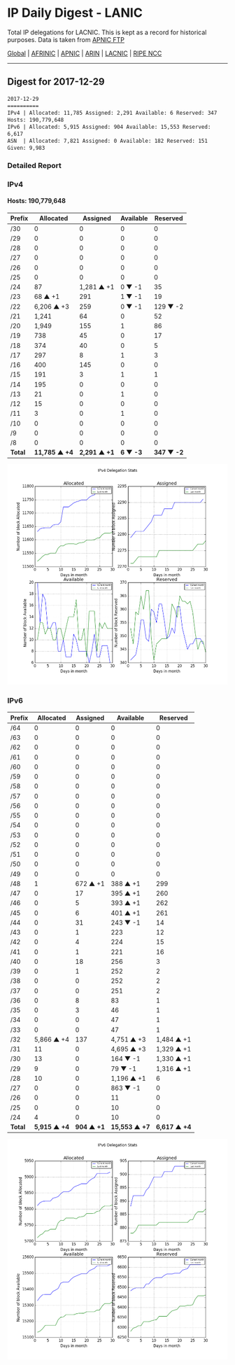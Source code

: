 # IP Daily Digest - LANIC

Total IP delegations for LACNIC. This is kept as a record for historical purposes. Data is taken from [APNIC FTP](https://ftp.apnic.net/)

[Global](https://github.com/csmets/IP-Daily-Digest) | [AFRINIC](https://github.com/csmets/IP-Daily-Digest/tree/master/archives/AFRINIC) | [APNIC](https://github.com/csmets/IP-Daily-Digest/tree/master/archives/APNIC) | [ARIN](https://github.com/csmets/IP-Daily-Digest/tree/master/archives/ARIN) | [LACNIC](https://github.com/csmets/IP-Daily-Digest/tree/master/archives/LACNIC) | [RIPE NCC](https://github.com/csmets/IP-Daily-Digest/tree/master/archives/RIPE_NCC)

---

## Digest for 2017-12-29
```
2017-12-29
==========
IPv4 | Allocated: 11,785 Assigned: 2,291 Available: 6 Reserved: 347 Hosts: 190,779,648
IPv6 | Allocated: 5,915 Assigned: 904 Available: 15,553 Reserved: 6,617
ASN  | Allocated: 7,821 Assigned: 0 Available: 182 Reserved: 151 Given: 9,983
```

### Detailed Report

### IPv4

#### Hosts: **190,779,648**

| Prefix | Allocated | Assigned | Available | Reserved |
| ----- | ----- | ----- | ----- | ----- |
| /30 | 0 | 0 | 0 | 0 |
| /29 | 0 | 0 | 0 | 0 |
| /28 | 0 | 0 | 0 | 0 |
| /27 | 0 | 0 | 0 | 0 |
| /26 | 0 | 0 | 0 | 0 |
| /25 | 0 | 0 | 0 | 0 |
| /24 | 87 | 1,281 ▲ +1 | 0 ▼ -1 | 35 |
| /23 | 68 ▲ +1 | 291 | 1 ▼ -1 | 19 |
| /22 | 6,206 ▲ +3 | 259 | 0 ▼ -1 | 129 ▼ -2 |
| /21 | 1,241 | 64 | 0 | 52 |
| /20 | 1,949 | 155 | 1 | 86 |
| /19 | 738 | 45 | 0 | 17 |
| /18 | 374 | 40 | 0 | 5 |
| /17 | 297 | 8 | 1 | 3 |
| /16 | 400 | 145 | 0 | 0 |
| /15 | 191 | 3 | 1 | 1 |
| /14 | 195 | 0 | 0 | 0 |
| /13 | 21 | 0 | 1 | 0 |
| /12 | 15 | 0 | 0 | 0 |
| /11 | 3 | 0 | 1 | 0 |
| /10 | 0 | 0 | 0 | 0 |
| /9 | 0 | 0 | 0 | 0 |
| /8 | 0 | 0 | 0 | 0 |
| **Total** | **11,785 ▲ +4** | **2,291 ▲ +1** | **6 ▼ -3** | **347 ▼ -2** |

![ipv4-stats](ipv4-figure.png)

### IPv6

| Prefix | Allocated | Assigned | Available | Reserved |
| ----- | ----- | ----- | ----- | ----- |
| /64 | 0 | 0 | 0 | 0 |
| /63 | 0 | 0 | 0 | 0 |
| /62 | 0 | 0 | 0 | 0 |
| /61 | 0 | 0 | 0 | 0 |
| /60 | 0 | 0 | 0 | 0 |
| /59 | 0 | 0 | 0 | 0 |
| /58 | 0 | 0 | 0 | 0 |
| /57 | 0 | 0 | 0 | 0 |
| /56 | 0 | 0 | 0 | 0 |
| /55 | 0 | 0 | 0 | 0 |
| /54 | 0 | 0 | 0 | 0 |
| /53 | 0 | 0 | 0 | 0 |
| /52 | 0 | 0 | 0 | 0 |
| /51 | 0 | 0 | 0 | 0 |
| /50 | 0 | 0 | 0 | 0 |
| /49 | 0 | 0 | 0 | 0 |
| /48 | 1 | 672 ▲ +1 | 388 ▲ +1 | 299 |
| /47 | 0 | 17 | 395 ▲ +1 | 260 |
| /46 | 0 | 5 | 393 ▲ +1 | 262 |
| /45 | 0 | 6 | 401 ▲ +1 | 261 |
| /44 | 0 | 31 | 243 ▼ -1 | 14 |
| /43 | 0 | 1 | 223 | 12 |
| /42 | 0 | 4 | 224 | 15 |
| /41 | 0 | 1 | 221 | 16 |
| /40 | 0 | 18 | 256 | 3 |
| /39 | 0 | 1 | 252 | 2 |
| /38 | 0 | 0 | 252 | 2 |
| /37 | 0 | 0 | 251 | 2 |
| /36 | 0 | 8 | 83 | 1 |
| /35 | 0 | 3 | 46 | 1 |
| /34 | 0 | 0 | 47 | 1 |
| /33 | 0 | 0 | 47 | 1 |
| /32 | 5,866 ▲ +4 | 137 | 4,751 ▲ +3 | 1,484 ▲ +1 |
| /31 | 11 | 0 | 4,695 ▲ +3 | 1,329 ▲ +1 |
| /30 | 13 | 0 | 164 ▼ -1 | 1,330 ▲ +1 |
| /29 | 9 | 0 | 79 ▼ -1 | 1,316 ▲ +1 |
| /28 | 10 | 0 | 1,196 ▲ +1 | 6 |
| /27 | 0 | 0 | 863 ▼ -1 | 0 |
| /26 | 0 | 0 | 11 | 0 |
| /25 | 0 | 0 | 10 | 0 |
| /24 | 4 | 0 | 10 | 0 |
| **Total** | **5,915 ▲ +4** | **904 ▲ +1** | **15,553 ▲ +7** | **6,617 ▲ +4** |

![ipv6-stats](ipv6-figure.png)